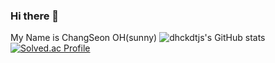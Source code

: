 ### Hi there 👋

My Name is ChangSeon OH(sunny)
![dhckdtjs's GitHub stats](https://github-readme-stats.vercel.app/api?username=dhckdtjs&theme=dark&show_icons=true)
[![Solved.ac Profile](http://mazassumnida.wtf/api/v2/generate_badge?boj=aceocs97)](https://solved.ac/aceocs97/)
